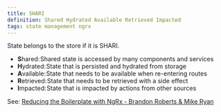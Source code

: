```yaml
---
title: SHARI
definition: Shared Hydrated Available Retrieved Impacted
tags: state management ngrx
---
```


State belongs to the store if it is SHARI.

- **S**hared: Shared state is accessed by many components and services
- **H**ydrated: State that is persisted and hydrated from storage
- **A**vailable: State that needs to be available when re-entering routes
- **R**etrieved: State that needs to be retrieved with a side effect
- **I**mpacted: State that is impacted by actions from other sources

See:
[Reducing the Boilerplate with NgRx - Brandon Roberts & Mike Ryan](https://youtu.be/t3jx0EC-Y3c)
